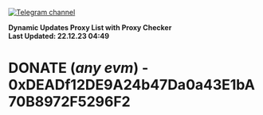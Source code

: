 [![Telegram channel](https://img.shields.io/endpoint?url=https://runkit.io/damiankrawczyk/telegram-badge/branches/master?url=https://t.me/n4z4v0d)](https://t.me/n4z4v0d) 

**Dynamic Updates Proxy List with Proxy Checker**  
**Last Updated: 22.12.23 04:49**

# DONATE (_any evm_) - 0xDEADf12DE9A24b47Da0a43E1bA70B8972F5296F2

